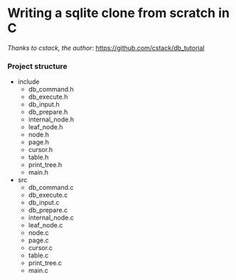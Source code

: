 # Writing a sqlite clone from scratch in C

_Thanks to cstack, the author_: https://github.com/cstack/db_tutorial  


### Project structure

- include
    - db_command.h
    - db_execute.h
    - db_input.h
    - db_prepare.h
    - internal_node.h
    - leaf_node.h
    - node.h
    - page.h
    - cursor.h
    - table.h
    - print_tree.h
    - main.h
- src
    - db_command.c
    - db_execute.c
    - db_input.c
    - db_prepare.c
    - internal_node.c
    - leaf_node.c
    - node.c
    - page.c
    - cursor.c
    - table.c
    - print_tree.c
    - main.c